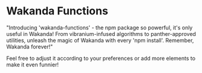 # Wakanda Functions

"Introducing 'wakanda-functions' - the npm package so powerful, it's only useful in Wakanda! From vibranium-infused algorithms to panther-approved utilities, unleash the magic of Wakanda with every 'npm install'. Remember, Wakanda forever!"

Feel free to adjust it according to your preferences or add more elements to make it even funnier!
